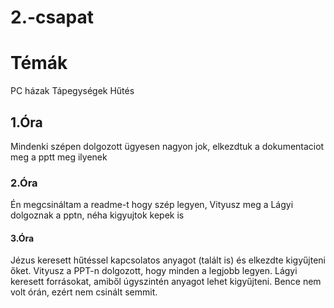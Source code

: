 # 2.-csapat
<h1>Témák</h1>
PC házak
Tápegységek
Hűtés

<h2>1.Óra</h2>
<p>Mindenki szépen dolgozott ügyesen nagyon jok, elkezdtuk a dokumentaciot meg a pptt meg ilyenek</p>

<h3>2.Óra</h3>
Én megcsináltam a readme-t hogy szép legyen, Vityusz meg a Lágyi dolgoznak a pptn, néha kigyujtok kepek is

<h4>3.Óra</h4>
Jézus keresett hűtéssel kapcsolatos anyagot (talált is) és elkezdte kigyűjteni őket. Vityusz a PPT-n dolgozott, hogy minden a legjobb legyen. Lágyi keresett forrásokat, amiből úgyszintén anyagot lehet kigyűjteni. Bence nem volt órán, ezért nem csinált semmit.
